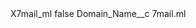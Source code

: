 <?xml version="1.0" encoding="UTF-8"?>
<CustomMetadata xmlns="http://soap.sforce.com/2006/04/metadata" xmlns:xsi="http://www.w3.org/2001/XMLSchema-instance" xmlns:xsd="http://www.w3.org/2001/XMLSchema">
    <label>X7mail_ml</label>
    <protected>false</protected>
    <values>
        <field>Domain_Name__c</field>
        <value xsi:type="xsd:string">7mail.ml</value>
    </values>
</CustomMetadata>

